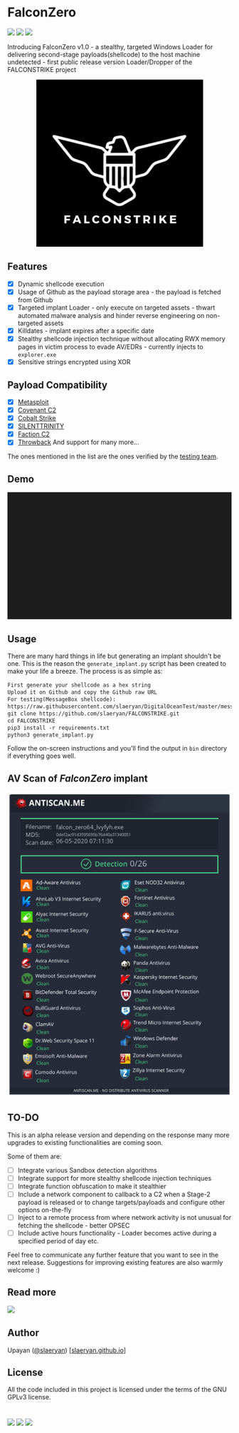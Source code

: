 # FalconZero
[![](https://img.shields.io/badge/Category-Defense%20Evasion-E5A505?style=flat-square)]() [![](https://img.shields.io/badge/Language-C%20%2f%20C++%20%2f%20Python3-E5A505?style=flat-square)]() [![](https://img.shields.io/badge/Version-1.0-E5A505?style=flat-square)]()

Introducing FalconZero v1.0 - a stealthy, targeted Windows Loader for delivering second-stage payloads(shellcode) to the host machine undetected - first public release version Loader/Dropper of the FALCONSTRIKE project

<p align="center">
  <img src="FALCONSTRIKE.png">
</p>

## Features
- [X] Dynamic shellcode execution
- [X] Usage of Github as the payload storage area - the payload is fetched from Github
- [X] Targeted implant Loader - only execute on targeted assets - thwart automated malware analysis and hinder reverse engineering on non-targeted assets
- [X] Killdates - implant expires after a specific date
- [X] Stealthy shellcode injection technique without allocating RWX memory pages in victim process to evade AV/EDRs - currently injects to `explorer.exe`
- [X] Sensitive strings encrypted using XOR

## Payload Compatibility
- [X] [Metasploit](https://www.metasploit.com/)
- [X] [Covenant C2](https://cobbr.io/Covenant.html)
- [X] [Cobalt Strike](https://www.cobaltstrike.com/)
- [X] [SILENTTRINITY](https://github.com/byt3bl33d3r/SILENTTRINITY)
- [X] [Faction C2](https://www.factionc2.com/)
- [X] [Throwback](https://github.com/silentbreaksec/Throwback)
And support for many more...

The ones mentioned in the list are the ones verified by the [testing team](https://github.com/Sumalyo).

## Demo
![GIF demo](demo.gif)

## Usage
There are many hard things in life but generating an implant shouldn't be one. This is the reason the `generate_implant.py` script has been created to make your life a breeze.
The process is as simple as:
```
First generate your shellcode as a hex string
Upload it on Github and copy the Github raw URL
For testing(MessageBox shellcode): https://raw.githubusercontent.com/slaeryan/DigitalOceanTest/master/messagebox_shellcode_hex_32.txt
git clone https://github.com/slaeryan/FALCONSTRIKE.git
cd FALCONSTRIKE
pip3 install -r requirements.txt
python3 generate_implant.py
```
Follow the on-screen instructions and you'll find the output in `bin` directory if everything goes well.

## AV Scan of _FalconZero_ implant
![FalconZero v1.0 Antiscan Result](falcon_zero_antiscan.png "FalconZero v1.0 Antiscan Result")

## TO-DO
This is an alpha release version and depending on the response many more upgrades to existing functionalities are coming soon.

Some of them are:

- [ ] Integrate various Sandbox detection algorithms
- [ ] Integrate support for more stealthy shellcode injection techniques
- [ ] Integrate function obfuscation to make it stealthier
- [ ] Include a network component to callback to a C2 when a Stage-2 payload is released or to change targets/payloads and configure other options on-the-fly
- [ ] Inject to a remote process from where network activity is not unusual for fetching the shellcode - better OPSEC
- [ ] Include active hours functionality - Loader becomes active during a specified period of day etc.

Feel free to communicate any further feature that you want to see in the next release. Suggestions for improving existing features are also warmly welcome :)

## Read more
[![](https://img.shields.io/badge/FalconZero-E5A505?style=flat-square)](https://slaeryan.github.io/posts/falcon-zero-alpha.html)

## Author
Upayan ([@slaeryan](https://twitter.com/slaeryan)) [[slaeryan.github.io](https://slaeryan.github.io)]

## License
All the code included in this project is licensed under the terms of the GNU GPLv3 license.

#

[![](https://img.shields.io/badge/slaeryan.github.io-E5A505?style=flat-square)](https://slaeryan.github.io) [![](https://img.shields.io/badge/twitter-@slaeryan-00aced?style=flat-square&logo=twitter&logoColor=white)](https://twitter.com/slaeryan) [![](https://img.shields.io/badge/linkedin-@UpayanSaha-0084b4?style=flat-square&logo=linkedin&logoColor=white)](https://www.linkedin.com/in/upayan-saha-404881192/)
